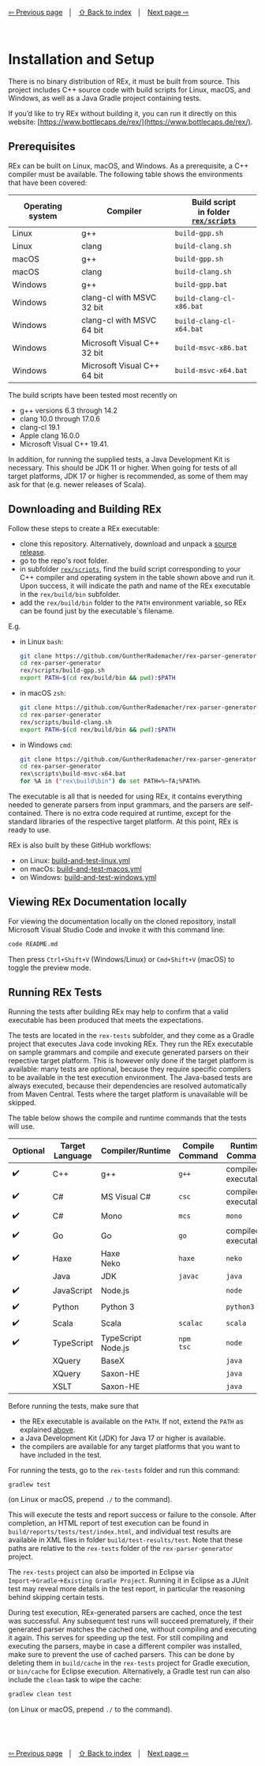 <link rel="stylesheet" href="markdown.css">

[⇦ Previous page](project-structure.md) &nbsp;&nbsp;│&nbsp;&nbsp; [⇧ Back to index](../README.md#-rex-parser-generator) &nbsp;&nbsp;│&nbsp;&nbsp; [Next page ⇨ ](quickstart-cpp.md)

&nbsp;
# Installation and Setup

There is no binary distribution of REx, it must be built from source. This project includes C++ source code with build scripts for Linux, macOS, and Windows, as well as a Java Gradle project containing tests.

If you’d like to try REx without building it, you can run it directly on this website: [https://www.bottlecaps.de/rex/](https://www.bottlecaps.de/rex/).

## Prerequisites

REx can be built on Linux, macOS, and Windows. As a prerequisite, a C++ compiler must be available. The following table shows the environments that have been covered:

| Operating system | Compiler                    | Build script<br>in folder [`rex/scripts`](../rex/scripts/) |
|------------------|-----------------------------|------------------------------------------------------------|
| Linux            | g++                         | `build-gpp.sh`                                             |
| Linux            | clang                       | `build-clang.sh`                                           |
| macOS            | g++                         | `build-gpp.sh`                                             |
| macOS            | clang                       | `build-clang.sh`                                           |
| Windows          | g++                         | `build-gpp.bat`                                            |
| Windows          | clang-cl with MSVC 32 bit   | `build-clang-cl-x86.bat`                                   |
| Windows          | clang-cl with MSVC 64 bit   | `build-clang-cl-x64.bat`                                   |
| Windows          | Microsoft Visual C++ 32 bit | `build-msvc-x86.bat`                                       |
| Windows          | Microsoft Visual C++ 64 bit | `build-msvc-x64.bat`                                       |

The build scripts have been tested most recently on

 - g++ versions 6.3 through 14.2
 - clang 10.0 through 17.0.6
 - clang-cl 19.1
 - Apple clang 16.0.0
 - Microsoft Visual C++ 19.41.

In addition, for running the supplied tests, a Java Development Kit is necessary. This should be JDK 11 or higher. When going for tests of all target platforms, JDK 17 or higher is recommended, as some of them may ask for that (e.g. newer releases of Scala).

## Downloading and Building REx

Follow these steps to create a REx executable:

- clone this repository. Alternatively, download and unpack a [source release](https://github.com/GuntherRademacher/rex-parser-generator/releases).
- go to the repo's root folder.
- in subfolder [`rex/scripts`](../rex/scripts/), find the build script corresponding to your C++ compiler and operating system in the table shown above and run it. Upon success, it will indicate the path and name of the REx executable in the `rex/build/bin` subfolder.
- add the `rex/build/bin` folder to the `PATH` environment variable, so REx can be found just by the executable`s filename.

E.g.

 - in Linux `bash`:

   ```sh
   git clone https://github.com/GuntherRademacher/rex-parser-generator.git
   cd rex-parser-generator
   rex/scripts/build-gpp.sh
   export PATH=$(cd rex/build/bin && pwd):$PATH
   ```

 - in macOS `zsh`:

   ```sh
   git clone https://github.com/GuntherRademacher/rex-parser-generator.git
   cd rex-parser-generator
   rex/scripts/build-clang.sh
   export PATH=$(cd rex/build/bin && pwd):$PATH
   ```

 - in Windows `cmd`:

   ```sh
   git clone https://github.com/GuntherRademacher/rex-parser-generator.git
   cd rex-parser-generator
   rex\scripts\build-msvc-x64.bat
   for %A in ("rex\build\bin") do set PATH=%~fA;%PATH%
   ```

The executable is all that is needed for using REx, it contains everything needed to generate parsers from input grammars, and the parsers are self-contained. There is no extra code required at runtime, except for the standard libraries of the respective target platform. At this point, REx is ready to use.

REx is also built by these GitHub workflows:

 - on Linux: [build-and-test-linux.yml](https://github.com/GuntherRademacher/rex-parser-generator/actions/workflows/build-and-test-linux.yml)
 - on macOs: [build-and-test-macos.yml](https://github.com/GuntherRademacher/rex-parser-generator/actions/workflows/build-and-test-macos.yml)
 - on Windows: [build-and-test-windows.yml](https://github.com/GuntherRademacher/rex-parser-generator/actions/workflows/build-and-test-windows.yml)

## Viewing REx Documentation locally

For viewing the documentation locally on the cloned repository, install Microsoft Visual Studio Code and invoke it with this command line:

```sh
code README.md
```

Then press `Ctrl+Shift+V` (Windows/Linux) or `Cmd+Shift+V` (macOS) to toggle the preview mode.

## Running REx Tests

Running the tests after building REx may help to confirm that a valid executable has been produced that meets the expectations.

The tests are located in the `rex-tests` subfolder, and they come as a Gradle project that executes Java code invoking REx. They run the REx executable on sample grammars and compile and execute generated parsers on their repective target platform. This is however only done if the target platform is available: many tests are optional, because they require specific compilers to be available in the test execution environment. The Java-based tests are always executed, because their dependencies are resolved automatically from Maven Central. Tests where the target platform is unavailable will be skipped. 

The table below shows the compile and runtime commands that the tests will use.

| Optional | Target Language | Compiler/Runtime      | Compile Command | Runtime Command     |
|----------|-----------------|-----------------------|-----------------|---------------------|
| ✔️      | C++             | g++                   | `g++`           | compiled executable |
| ✔️      | C#              | MS Visual C#          | `csc`           | compiled executable |
| ✔️      | C#              | Mono                  | `mcs`           | `mono`              |
| ✔️      | Go              | Go                    | `go`            | compiled executable |
| ✔️      | Haxe            | Haxe<br>Neko          | `haxe`          | `neko`              |
|          | Java            | JDK                   | `javac`         | `java`              |
| ✔️      | JavaScript      | Node.js               |                 | `node`              |
| ✔️      | Python          | Python 3              |                 | `python3`           |
| ✔️      | Scala           | Scala                 | `scalac`        | `scala`             |
| ✔️      | TypeScript      | TypeScript<br>Node.js | `npm`<br>`tsc`  | `node`              |
|          | XQuery          | BaseX                 |                 | `java`              |
|          | XQuery          | Saxon-HE              |                 | `java`              |
|          | XSLT            | Saxon-HE              |                 | `java`              |

Before running the tests, make sure that

 - the REx executable is available on the `PATH`. If not, extend the `PATH` as explained [above](#downloading-and-building-rex).
 - a Java Development Kit (JDK) for Java 17 or higher is available.
 - the compilers are available for any target platforms that you want to have included in the test.

For running the tests, go to the `rex-tests` folder and run this command:

```sh
gradlew test
```
(on Linux or macOS, prepend `./` to the command).

This will execute the tests and report success or failure to the console. After completion, an HTML report of test execution can be found in `build/reports/tests/test/index.html`, and individual test results are available in XML files in folder `build/test-results/test`. Note that these paths are relative to the `rex-tests` folder of the `rex-parser-generator` project.

The `rex-tests` project can also be imported in Eclipse via `Import`→`Gradle`→`Existing Gradle Project`. Running it in Eclipse as a JUnit test may reveal more details in the test report, in particular the reasoning behind skipping certain tests.

During test execution, REx-generated parsers are cached, once the test was successful. Any subsequent test runs will succeed prematurely, if their generated parser matches the cached one, without compiling and executing it again. This serves for speeding up the test. For still compiling and executing the parsers, maybe in case a different compiler was installed, make sure to prevent the use of cached parsers. This can be done by deleting them in `build/cache` in the `rex-tests` project for Gradle execution, or `bin/cache` for Eclipse execution. Alternatively, a Gradle test run can also include the `clean` task to wipe the cache:

```sh
gradlew clean test
```
(on Linux or macOS, prepend `./` to the command).

&nbsp;
---
[⇦ Previous page](project-structure.md) &nbsp;&nbsp;│&nbsp;&nbsp; [⇧ Back to index](../README.md#-rex-parser-generator) &nbsp;&nbsp;│&nbsp;&nbsp; [Next page ⇨ ](quickstart-cpp.md)